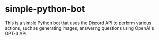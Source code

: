 # simple-python-bot
This is a simple Python bot that uses the Discord API to perform various actions, such as generating images, answering questions using OpenAI's GPT-3 API.
